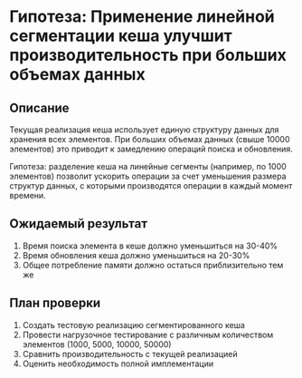# Гипотеза: Применение линейной сегментации кеша улучшит производительность при больших объемах данных

## Описание
Текущая реализация кеша использует единую структуру данных для хранения всех элементов. При больших объемах данных (свыше 10000 элементов) это приводит к замедлению операций поиска и обновления.

Гипотеза: разделение кеша на линейные сегменты (например, по 1000 элементов) позволит ускорить операции за счет уменьшения размера структур данных, с которыми производятся операции в каждый момент времени.

## Ожидаемый результат
1. Время поиска элемента в кеше должно уменьшиться на 30-40%
2. Время обновления кеша должно уменьшиться на 20-30%
3. Общее потребление памяти должно остаться приблизительно тем же

## План проверки
1. Создать тестовую реализацию сегментированного кеша
2. Провести нагрузочное тестирование с различным количеством элементов (1000, 5000, 10000, 50000)
3. Сравнить производительность с текущей реализацией
4. Оценить необходимость полной имплементации